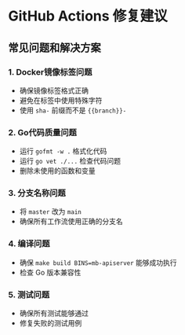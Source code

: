 # GitHub Actions 修复建议

## 常见问题和解决方案

### 1. Docker镜像标签问题
- 确保镜像标签格式正确
- 避免在标签中使用特殊字符
- 使用 `sha-` 前缀而不是 `{{branch}}-`

### 2. Go代码质量问题
- 运行 `gofmt -w .` 格式化代码
- 运行 `go vet ./...` 检查代码问题
- 删除未使用的函数和变量

### 3. 分支名称问题
- 将 `master` 改为 `main`
- 确保所有工作流使用正确的分支名

### 4. 编译问题
- 确保 `make build BINS=mb-apiserver` 能够成功执行
- 检查 Go 版本兼容性

### 5. 测试问题
- 确保所有测试能够通过
- 修复失败的测试用例
